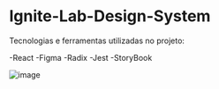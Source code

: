 #  Ignite-Lab-Design-System

Tecnologias e ferramentas utilizadas no projeto:

-React
-Figma
-Radix
-Jest
-StoryBook
 
![image](https://user-images.githubusercontent.com/85269068/196004313-2d2a196a-8a94-4c1f-a546-a02efae21187.png)
